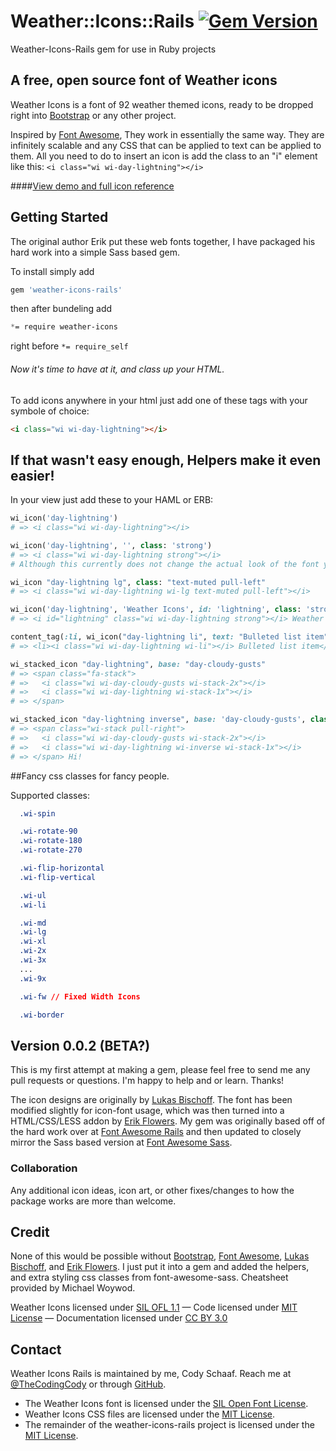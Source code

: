 
# Weather::Icons::Rails [![Gem Version](https://badge.fury.io/rb/weather-icons-rails@2x.svg)](http://rubygems.org/gems/weather-icons-rails)
Weather-Icons-Rails gem for use in Ruby projects

## A free, open source font of Weather icons

Weather Icons is a font of 92 weather themed icons, ready to be dropped right into [Bootstrap](http://www.getbootstrap.com) or any other project.

Inspired by [Font Awesome](http://fontawesome.io/), They work in essentially the same way. They are infinitely scalable and any CSS that can be applied to text can be applied to them. All you need to do to insert an icon is add the class to an "i" element like this: `<i class="wi wi-day-lightning"></i>`

####[View demo and full icon reference](http://erikflowers.github.io/weather-icons/)

## Getting Started

The original author Erik put these web fonts together, I have packaged his hard work into a simple Sass based gem.

To install simply add

```ruby
gem 'weather-icons-rails'
```
then after bundeling add

```css
*= require weather-icons
```

right before `*= require_self`

###### Now it's time to have at it, and class up your HTML.

To add icons anywhere in your html just add one of these tags with your symbole of choice:

```html
<i class="wi wi-day-lightning"></i>
```
## If that wasn't easy enough, Helpers make it even easier!

In your view just add these to your HAML or ERB:
```ruby
wi_icon('day-lightning')
# => <i class="wi wi-day-lightning"></i>
```
```ruby
wi_icon('day-lightning', '', class: 'strong')
# => <i class="wi wi-day-lightning strong"></i>
# Although this currently does not change the actual look of the font yet. Any suggestions?
```
```ruby
wi_icon "day-lightning lg", class: "text-muted pull-left"
# => <i class="wi wi-day-lightning wi-lg text-muted pull-left"></i>
```
```ruby
wi_icon('day-lightning', 'Weather Icons', id: 'lightning', class: 'strong')
# => <i id="lightning" class="wi wi-day-lightning strong"></i> Weather Icons
```

```ruby
content_tag(:li, wi_icon("day-lightning li", text: "Bulleted list item"))
# => <li><i class="wi wi-day-lightning wi-li"></i> Bulleted list item</li>
```
```ruby
wi_stacked_icon "day-lightning", base: "day-cloudy-gusts"
# => <span class="fa-stack">
# =>   <i class="wi wi-day-cloudy-gusts wi-stack-2x"></i>
# =>   <i class="wi wi-day-lightning wi-stack-1x"></i>
# => </span>

wi_stacked_icon "day-lightning inverse", base: 'day-cloudy-gusts', class: "pull-right", text: "Hi!"
# => <span class="wi-stack pull-right">
# =>   <i class="wi wi-day-cloudy-gusts wi-stack-2x"></i>
# =>   <i class="wi wi-day-lightning wi-inverse wi-stack-1x"></i>
# => </span> Hi!
```

##Fancy css classes for fancy people.

Supported classes:

```css
  .wi-spin

  .wi-rotate-90
  .wi-rotate-180
  .wi-rotate-270

  .wi-flip-horizontal
  .wi-flip-vertical  

  .wi-ul
  .wi-li

  .wi-md
  .wi-lg
  .wi-xl
  .wi-2x
  .wi-3x
  ...
  .wi-9x

  .wi-fw // Fixed Width Icons

  .wi-border
```

## Version 0.0.2 (BETA?)
This is my first attempt at making a gem, please feel free to send me any pull requests or questions. I'm happy to help and or learn. Thanks!

The icon designs are originally by [Lukas Bischoff](http://www.twitter.com/artill). The font has been modified slightly for icon-font usage, which was then turned into a HTML/CSS/LESS addon by [Erik Flowers](http://www.helloerik.com). My gem was originally based off of the hard work over at [Font Awesome Rails](https://github.com/bokmann/font-awesome-rails) and then updated to closely mirror the Sass based version at [Font Awesome Sass](https://github.com/FortAwesome/font-awesome-sass).

### Collaboration
Any additional icon ideas, icon art, or other fixes/changes to how the package works are more than welcome.

## Credit
None of this would be possible without [Bootstrap](http://www.getbootstrap.com), [Font Awesome](http://fontawesome.io/), [Lukas Bischoff](http://www.twitter.com/artill), and [Erik Flowers](http://www.helloerik.com). I just put it into a gem and added the helpers, and extra styling css classes from font-awesome-sass. Cheatsheet provided by Michael Woywod.

Weather Icons licensed under [SIL OFL 1.1](http://scripts.sil.org/OFL) &mdash; Code licensed under [MIT License](http://opensource.org/licenses/mit-license.html)  &mdash; Documentation licensed under [CC BY 3.0](http://creativecommons.org/licenses/by/3.0)

## Contact
Weather Icons Rails is maintained by me, Cody Schaaf. Reach me at [@TheCodingCody](http://www.twitter.com/TheCodingCody) or through [GitHub](https://github.com/CodySchaaf/weather-icons-rails).

* The Weather Icons font is
  licensed under the [SIL Open Font License](http://scripts.sil.org/OFL).
* Weather Icons CSS files are
  licensed under the
  [MIT License](http://opensource.org/licenses/mit-license.html).
* The remainder of the weather-icons-rails project is licensed under the
  [MIT License](http://opensource.org/licenses/mit-license.html).
